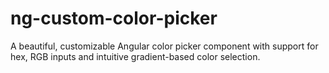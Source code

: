 # ng-custom-color-picker
A beautiful, customizable Angular color picker component with support for hex, RGB inputs and intuitive gradient-based color selection.
